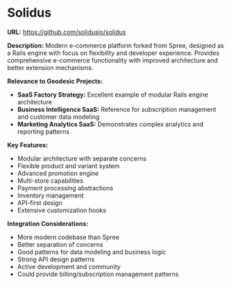 # Solidus

**URL:** https://github.com/solidusio/solidus

**Description:**
Modern e-commerce platform forked from Spree, designed as a Rails engine with focus on flexibility and developer experience. Provides comprehensive e-commerce functionality with improved architecture and better extension mechanisms.

**Relevance to Geodesic Projects:**
- **SaaS Factory Strategy:** Excellent example of modular Rails engine architecture
- **Business Intelligence SaaS:** Reference for subscription management and customer data modeling
- **Marketing Analytics SaaS:** Demonstrates complex analytics and reporting patterns

**Key Features:**
- Modular architecture with separate concerns
- Flexible product and variant system
- Advanced promotion engine
- Multi-store capabilities
- Payment processing abstractions
- Inventory management
- API-first design
- Extensive customization hooks

**Integration Considerations:**
- More modern codebase than Spree
- Better separation of concerns
- Good patterns for data modeling and business logic
- Strong API design patterns
- Active development and community
- Could provide billing/subscription management patterns
